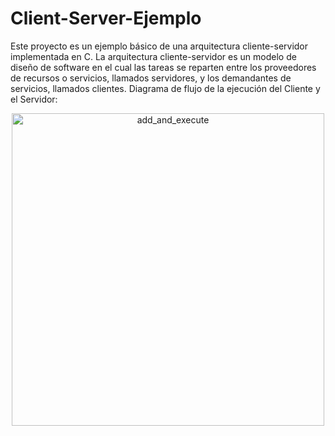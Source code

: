 # Client-Server-Ejemplo
Este proyecto es un ejemplo básico de una arquitectura cliente-servidor implementada en C. La arquitectura cliente-servidor es un modelo de diseño de software en el cual las tareas se reparten entre los proveedores de recursos o servicios, llamados servidores, y los demandantes de servicios, llamados clientes.
Diagrama de flujo de la ejecución del Cliente y el Servidor:

<p align="center">
  <img src="https://github.com/user-attachments/assets/7375e567-79f4-426c-a795-49d123772f58" alt="add_and_execute" width="500">
</p>
